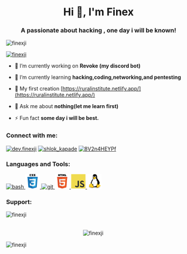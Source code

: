 <h1 align="center">Hi 👋, I'm Finex</h1>
<h3 align="center">A passionate about hacking , one day i will be known!</h3>

<p align="left"> <img src="https://komarev.com/ghpvc/?username=finexji&label=Profile%20views&color=0e75b6&style=flat" alt="finexji" /> </p>

<p align="left"> <a href="https://github.com/ryo-ma/github-profile-trophy"><img src="https://github-profile-trophy.vercel.app/?username=finexji" alt="finexji" /></a> </p>

- 🔭 I’m currently working on **Revoke (my discord bot)**

- 🌱 I’m currently learning **hacking,coding,networking,and pentesting**

- 📝 My first creation [https://ruralinstitute.netlify.app/](https://ruralinstitute.netlify.app/)

- 💬 Ask me about **nothing(let me learn first)**

- ⚡ Fun fact **some day i will be best.**

<h3 align="left">Connect with me:</h3>
<p align="left">
<a href="https://dev.to/finexji" target="blank"><img align="center" src="https://raw.githubusercontent.com/rahuldkjain/github-profile-readme-generator/master/src/images/icons/Social/devto.svg" alt="dev.finexji" height="30" width="40" /></a>
<a href="https://instagram.com/shlok_kapade" target="blank"><img align="center" src="https://raw.githubusercontent.com/rahuldkjain/github-profile-readme-generator/master/src/images/icons/Social/instagram.svg" alt="shlok_kapade" height="30" width="40" /></a>
<a href="https://discord.gg/8V2n4HEYPf" target="blank"><img align="center" src="https://raw.githubusercontent.com/rahuldkjain/github-profile-readme-generator/master/src/images/icons/Social/discord.svg" alt="8V2n4HEYPf" height="30" width="40" /></a>
</p>

<h3 align="left">Languages and Tools:</h3>
<p align="left"> <a href="https://www.gnu.org/software/bash/" target="_blank" rel="noreferrer"> <img src="https://www.vectorlogo.zone/logos/gnu_bash/gnu_bash-icon.svg" alt="bash" width="40" height="40"/> </a> <a href="https://www.w3schools.com/css/" target="_blank" rel="noreferrer"> <img src="https://raw.githubusercontent.com/devicons/devicon/master/icons/css3/css3-original-wordmark.svg" alt="css3" width="40" height="40"/> </a> <a href="https://git-scm.com/" target="_blank" rel="noreferrer"> <img src="https://www.vectorlogo.zone/logos/git-scm/git-scm-icon.svg" alt="git" width="40" height="40"/> </a> <a href="https://www.w3.org/html/" target="_blank" rel="noreferrer"> <img src="https://raw.githubusercontent.com/devicons/devicon/master/icons/html5/html5-original-wordmark.svg" alt="html5" width="40" height="40"/> </a> <a href="https://developer.mozilla.org/en-US/docs/Web/JavaScript" target="_blank" rel="noreferrer"> <img src="https://raw.githubusercontent.com/devicons/devicon/master/icons/javascript/javascript-original.svg" alt="javascript" width="40" height="40"/> </a> <a href="https://www.linux.org/" target="_blank" rel="noreferrer"> <img src="https://raw.githubusercontent.com/devicons/devicon/master/icons/linux/linux-original.svg" alt="linux" width="40" height="40"/> </a> </p>

<h3 align="left">Support:</h3>
<p><a href="https://ko-fi.com/finexji"> <img align="left" src="https://cdn.ko-fi.com/cdn/kofi3.png?v=3" height="50" width="210" alt="finexji" /></a></p><br><br>

<p><img align="center" src="https://github-readme-stats.vercel.app/api/top-langs?username=finexji&show_icons=true&locale=en&layout=compact" alt="finexji" /></p>

<p><img align="center" src="https://github-readme-streak-stats.herokuapp.com/?user=finexji&" alt="finexji" /></p>
